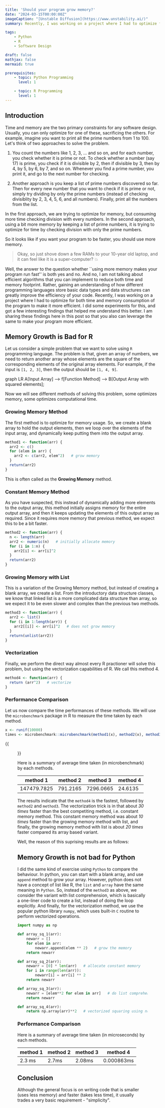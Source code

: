 ```yaml
---
title: 'Should your program grow memory?'
date: "2024-03-15T00:00:00Z"
imageCaption: "[Unstable Diffusion](https://www.unstability.ai/)"
summary: Recently, I was working on a project where I had to optimize for both time and memory consumption of the program to make it more efficient. In this post, I share a few key insights that I have gained from that.

tags:
    - Python
    - R
    - Software Design

draft: false
mathjax: false 
mermaid: true

prerequisites:
    - topic: Python Programming
      level: 1

    - topic: R Programming
      level: 1
---
```


## Introduction

Time and memory are the two primary constraints for any software design. Usually, you can only optimize for one of these, sacrificing the others. For example, imagine you want to print all the prime numbers from 1 to 100. Let's think of two approaches to solve the problem.

1. You count the numbers like 1, 2, 3, ... and so on, and for each number, you check whether it is prime or not. To check whether a number (say 17) is prime, you check if it is divisible by 2, then if divisible by 3, then by 4, by 5, by 6, by 7, and so on. Whenever you find a prime number, you print it, and go to the next number for checking.

2. Another approach is you keep a list of prime numbers discovered so far. Then for every new number that you want to check if it is prime or not, simply try dividing by only the prime numbers (instead of checking divisiblity by 2, 3, 4, 5, 6, and all numbers). Finally, print all the numbers from the list.

In the first approach, we are trying to optimize for memory, but consuming more time checking division with every numbers. In the second approach, using a bit more memory by keeping a list of prime numbers, it is trying to optimize for time by checking division with only the prime numbers.

So it looks like if you want your program to be faster, you should use more memory. 

> Okay, so just shove down a few RAMs to your 10-year old laptop, and it can feel like it is a super-computer? :boom: 

Well, the answer to the question whether ``using more memory makes your program run fast'' is both yes and no. And no, I am not talking about efficient algorithms that you can implement to reduce both time and memory footprint. Rather, gaining an understanding of how different programming languages store basic data types and data structures can greatly improve the efficiency of your code. Recently, I was working on a project where I had to optimize for both time and memory consumption of the program to make it more efficient. I did some experiments for this, and got a few interesting findings that helped me understand this better. I am sharing these findings here in this post so that you also can leverage the same to make your program more efficient.


## Memory Growth is Bad for R

Let us consider a simple problem that we want to solve using `R` programming language. The problem is that, given an array of numbers, we need to return another array whose elements are the square of the corresponding elements of the original array elements. For example, if the input is `[1, 2, 3]`, then the output should be `[1, 4, 9]`. 

<div class="mermaid">
graph LR
  A[Input Array] --> f[Function Method] --> B[Output Array with squared elements];
</div>

Now we will see different methods of solving this problem, some optimizes memory, some optimizes computational time.

### Growing Memory Method

The first method is to optimize for memory usage. So, we create a blank array to hold the output elements, then we loop over the elements of the input array, and dynamically keep putting them into the output array.

```R
method1 <- function(arr) {
  arr2 <- c()
  for (elem in arr) {
    arr2 <- c(arr2, elem^2)   # grow memory
  }
  return(arr2)
}
```

This is often called as the __Growing Memory__ method.

### Constant Memory Method

As you have suspected, this instead of dynamically adding more elements to the output array, this method initially assigns memory for the entire output array, and then it keeps updating the elements of this output array as required. Since it requires more memory that previous method, we expect this to be a bit faster.

```R
method2 <- function(arr) {
  n <- length(arr)
  arr2 <- numeric(n)   # initially allocate memory
  for (i in 1:n) {
    arr2[i] <- arr[i]^2
  }
  return(arr2)
}
```

### Growing Memory with List

This is a variation of the Growing Memory method, but instead of creating a blank array, we create a list. From the introductory data structure classes, we know that linked list is a more complicated data structure than array, so we expect it to be even slower and complex than the previous two methods.

```R
method3 <- function(arr) {
  arr2 <- list()
  for (i in 1:length(arr)) {
    arr2[[i]] <- arr[i]^2   # does not grow memory
  }
  return(unlist(arr2))
}
```

### Vectorization

Finally, we perform the direct way almost every R practioner will solve this problem, but using the vectorization capabilities of R. We call this method 4.

```R
method4 <- function(arr) {
  return (arr^2)   # vectorize
}
```

### Performance Comparison

Let us now compare the time performances of these methods. We will use the `microbenchmark` package in R to measure the time taken by each method.

```R
x <- runif(10000)
times <- microbenchmark::microbenchmark(method1(x), method2(x), method3(x), method4(x), times = 100)
```

{{<figure src="fig1.png" class="md">}}

Here is a summary of average time taken (in microbenchmark) by each methods.

| method 1 | method 2 | method 3 | method 4 |
| -------- | -------- | -------- | -------- |
| 147479.7825 | 791.2165 | 7296.0665 | 24.6135 |


The results indicate that the `method4` is the fastest, followed by `method2` and `method3`. The vectorization trick is in that about _30 times_ faster than the best competiting method, i.e. constant memory method. This constant memory method was about _10 times_ faster than the growing memory method with list, and finally, the growing memory method with list is about _20 times_ faster compared its array based variant.

Well, the reason of this suprising results are as follows: 


## Memory Growth is not bad for Python

I did the same kind of exercise using `Python` to compare the behaviour. In python, you can start with a blank array, and use `append` method to grow your array. However, python does not have a concept of list like R, the `list` and `array` have the same meaning in `Python`.  So, instead of the `method3` as above, we consider the variant with list comprehension, which is basically a one-liner code to create a list, instead of doing the loop explicitly. And finally, for the vectorization method, we use the popular python library `numpy`, which uses built-in `C` routine to perform vectorized operations.

```python
import numpy as np

def array_sq_1(arr):
    newarr = []
    for elem in arr:
        newarr.append(elem ** 2)   # grow the memory
    return newarr

def array_sq_2(arr):
    newarr = [0] * len(arr)   # allocate constant memory
    for i in range(len(arr)):
        newarr[i] = arr[i] ** 2   
    return newarr

def array_sq_3(arr):
    newarr = [elem**2 for elem in arr]   # do list comprehension
    return newarr

def array_sq_4(arr):
    return np.array(arr)**2   # vectorized squaring using numpy
```

### Performance Comparison


Here is a summary of average time taken (in microseconds) by each methods.

| method 1 | method 2 | method 3 | method 4 |
| -------- | -------- | -------- | -------- |
| 2.3 ms | 2.7ms | 2.08ms | 0.000863ms  |



## Conclusion 

Although the general focus is on writing code that is smaller (uses less memory) and faster (takes less time), it usually trades a very basic requirement - "simplicity". 


